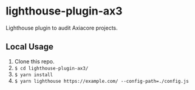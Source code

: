# lighthouse-plugin-ax3
Lighthouse plugin to audit Axiacore projects.

## Local Usage

1. Clone this repo.
1. `$ cd lighthouse-plugin-ax3/`
1. `$ yarn install`
1. `$ yarn lighthouse https://example.com/ --config-path=./config.js`
